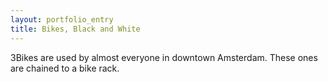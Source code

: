 ```yaml
---
layout: portfolio_entry
title: Bikes, Black and White
---
```

3Bikes are used by almost everyone in downtown Amsterdam. These ones are chained to a bike rack.